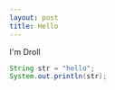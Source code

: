 ```yaml
---
layout: post
title: Hello
---
```


I'm Droll

```java
String str = "hello";
System.out.println(str);
```
